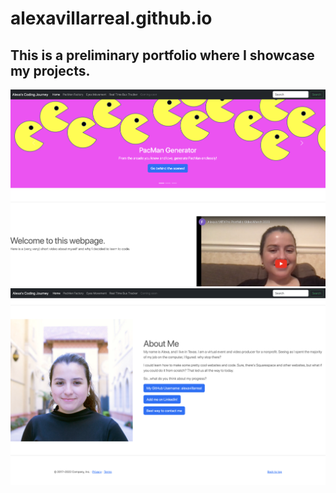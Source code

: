 # alexavillarreal.github.io
## This is a preliminary portfolio where I showcase my projects.
<link href= file:///Users/alexavillarreal/Desktop/Portfolio_Prep/Bootstrap_Examples/bootstrap-5.3.0-alpha1-examples/carousel-rtl/index.html>
<img src= Alexa_Portfolio_Website_Pic_01.jpeg>
<img src= Alexa_Portfolio_Website_Pic_02.jpeg>
